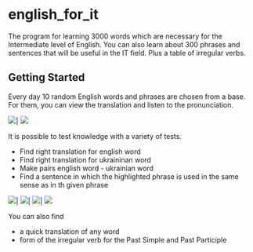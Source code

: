 # english_for_it

The program for learning 3000 words which are necessary for the Intermediate level of English. 
You can also learn about 300 phrases and sentences that will be useful in the IT field. Plus a table of irregular verbs.

## Getting Started

Every day 10 random English words  and phrases are chosen from a base. 
For them, you can view the translation and listen to the pronunciation. 

![](https://github.com/dariagorlova/english_for_it/blob/master/doc/word1.png)|
![](https://github.com/dariagorlova/english_for_it/blob/master/doc/phrase1.gif)

It is possible to test knowledge with a variety of tests.

 - Find right translation for english word
 - Find right translation for ukraininan word
 - Make pairs english word - ukrainian word 
 - Find a sentence in which the highlighted phrase is used in the same sense as in th given phrase

![](https://github.com/dariagorlova/english_for_it/blob/master/doc/word2.png)|
![](https://github.com/dariagorlova/english_for_it/blob/master/doc/word3.png)|
![](https://github.com/dariagorlova/english_for_it/blob/master/doc/word4.png)|
![](https://github.com/dariagorlova/english_for_it/blob/master/doc/phrase2.png)

You can also find
* a quick translation of any word
* form of the irregular verb for the Past Simple and Past Participle

